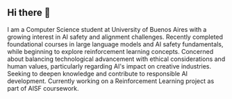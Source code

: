 ## Hi there 👋

I am a Computer Science student at University of Buenos Aires with a growing interest in AI safety and alignment challenges. Recently completed foundational courses in large language models and AI safety fundamentals, while beginning to explore reinforcement learning concepts. Concerned about balancing technological advancement with ethical considerations and human values, particularly regarding AI's impact on creative industries. Seeking to deepen knowledge and contribute to responsible AI development.
Currently working on a Reinforcement Learning project as part of AISF coursework.

<!--
**G-9k/G-9k** is a ✨ _special_ ✨ repository because its `README.md` (this file) appears on your GitHub profile.

Here are some ideas to get you started:

- 🔭 I’m currently working on ...
- 🌱 I’m currently learning ...
- 👯 I’m looking to collaborate on ...
- 🤔 I’m looking for help with ...
- 💬 Ask me about ...
- 📫 How to reach me: ...
- 😄 Pronouns: ...
- ⚡ Fun fact: ...
-->
